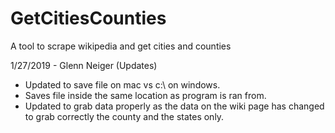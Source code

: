 # GetCitiesCounties
A tool to scrape wikipedia and get cities and counties

1/27/2019 - Glenn Neiger (Updates)
* Updated to save file on mac vs c:\ on windows. 
* Saves file inside the same location as program is ran from. 
* Updated to grab data properly as the data on the wiki page has changed to grab correctly the county and the states only. 
